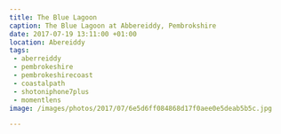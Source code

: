 ```yaml
---
title: The Blue Lagoon
caption: The Blue Lagoon at Abbereiddy, Pembrokshire
date: 2017-07-19 13:11:00 +01:00
location: Abereiddy
tags:
 - aberreiddy
 - pembrokeshire
 - pembrokeshirecoast
 - coastalpath
 - shotoniphone7plus
 - momentlens
image: /images/photos/2017/07/6e5d6ff084868d17f0aee0e5deab5b5c.jpg

---
```

